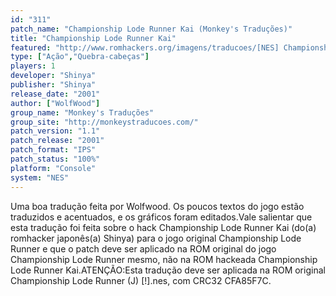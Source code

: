 ```yaml
---
id: "311"
patch_name: "Championship Lode Runner Kai (Monkey's Traduções)"
title: "Championship Lode Runner Kai"
featured: "http://www.romhackers.org/imagens/traducoes/[NES] Championship Lode Runner Kai - Monkey's Traduções - 1.png"
type: ["Ação","Quebra-cabeças"]
players: 1
developer: "Shinya"
publisher: "Shinya"
release_date: "2001"
author: ["WolfWood"]
group_name: "Monkey's Traduções"
group_site: "http://monkeystraducoes.com/"
patch_version: "1.1"
patch_release: "2001"
patch_format: "IPS"
patch_status: "100%"
platform: "Console"
system: "NES"
---
```


Uma boa tradução feita por Wolfwood. Os poucos textos do jogo estão traduzidos e acentuados, e os gráficos foram editados.Vale salientar que esta tradução foi feita sobre o hack Championship Lode Runner Kai (do(a) romhacker japonês(a) Shinya) para o jogo original Championship Lode Runner e que o patch deve ser aplicado na ROM original do jogo Championship Lode Runner mesmo, não na ROM hackeada Championship Lode Runner Kai.ATENÇÃO:Esta tradução deve ser aplicada na ROM original Championship Lode Runner (J) [!].nes, com CRC32 CFA85F7C.